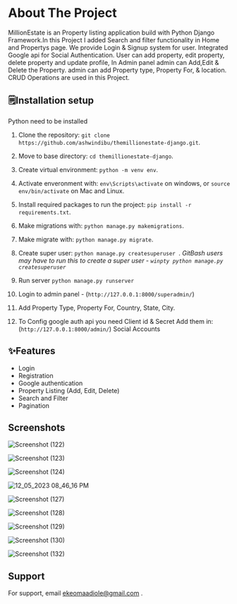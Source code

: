 
# About The Project

MillionEstate is an Property listing application build with Python Django Framework.In this Project I added Search and filter functionality in Home and Propertys page. We provide Login & Signup system for user. Integrated Google api for Social Authentication. User can add property, edit property, delete property and update profile, In Admin panel admin can Add,Edit & Delete the Property. admin can add Property type, Property For, & location. CRUD Operations are used in this Project.
## 🗒️Installation setup

Python need to be installed

1. Clone the repository: ```git clone https://github.com/ashwindibu/themillionestate-django.git```.

2. Move to base directory: ```cd themillionestate-django```.

3. Create virtual environment: ```python -m venv env```.

4. Activate enveronment with: ```env\Scripts\activate``` on windows, or ```source env/bin/activate``` on Mac and Linux.

5. Install required packages to run the project: ```pip install -r requirements.txt```.

6. Make migrations with: ```python manage.py makemigrations```.

7. Make migrate with: ```python manage.py migrate```.

8. Create super user: ```python manage.py createsuperuser ```.
 _GitBash users may have to run this to create a super user - `winpty python manage.py createsuperuser`_

11. Run server ```python manage.py runserver```

12. Login to admin panel - (`http://127.0.0.1:8000/superadmin/`)

13. Add Property Type, Property For, Country, State, City.

14. To Config google auth api you need Client id & Secret Add them in: (`http://127.0.0.1:8000/admin/`) Social Accounts









    
## ✨Features

- Login 
- Registration
- Google authentication
- Property Listing (Add, Edit, Delete)
- Search and Filter
- Pagination



## Screenshots

![Screenshot (122)](https://github.com/ashwindibu/themillionestate-django/assets/92941960/25828dd2-b9a3-4808-a49c-5c0cf1970c78)

![Screenshot (123)](https://github.com/ashwindibu/themillionestate-django/assets/92941960/be3c23d1-34f5-4181-bf58-9c8df109f2e4)


![Screenshot (124)](https://github.com/ashwindibu/themillionestate-django/assets/92941960/611285f1-dd6d-4f47-8bcf-36649f00f0de)

![12_05_2023 08_46_16 PM](https://github.com/ashwindibu/themillionestate-django/assets/92941960/e475f5a5-d1e7-4343-96e4-27c7b597fd5c)

![Screenshot (127)](https://github.com/ashwindibu/themillionestate-django/assets/92941960/79d99b54-da28-4760-bd73-92592ad790a4)

![Screenshot (128)](https://github.com/ashwindibu/themillionestate-django/assets/92941960/48660bb4-0289-401b-9c80-093144252e3f)

![Screenshot (129)](https://github.com/ashwindibu/themillionestate-django/assets/92941960/2d655cb8-6d77-4256-a295-9d2a825a280b)

![Screenshot (130)](https://github.com/ashwindibu/themillionestate-django/assets/92941960/d03f08bc-2a11-4dfb-b1c8-44a5030392bd)

![Screenshot (132)](https://github.com/ashwindibu/themillionestate-django/assets/92941960/65feb644-ee3e-4b4a-abdc-2f263fa31c41)



## Support

For support, email ekeomaadiole@gmail.com .

